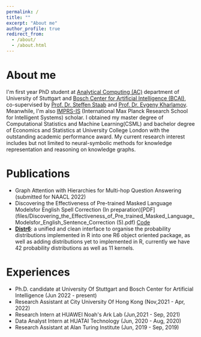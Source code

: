 ```yaml
---
permalink: /
title: ""
excerpt: "About me"
author_profile: true
redirect_from: 
  - /about/
  - /about.html
---
```


# About me
I'm first year PhD student at [Analytical Computing (AC)](https://www.ipvs.uni-stuttgart.de/departments/ac/) department of University of Stuttgart and [Bosch Center for Artificial Intelligence (BCAI)](https://www.bosch-ai.com), co-supervised by [Prof. Dr. Steffen Staab](https://scholar.google.com/citations?user=QvpcUn8AAAAJ&hl=en) and [Prof. Dr. Evgeny Kharlamov](https://scholar.google.com/citations?user=-slpMF8AAAAJ&hl=en). Meanwhile, I'm also [IMPRS-IS](https://imprs.is.mpg.de) (International Max Planck Research School for Intelligent Systems) scholar. I obtained my master degree of Computational Statistics and Machine Learning(CSML) and bachelor degree of Economics and Statistics at University College London with the outstanding academic performance award. My current research interest includes but not limited to neural-symbolic methods for knowledge representation and reasoning on knowledge graphs. 


<!-- ## News -->
# Publications
- Graph Attention with Hierarchies for Multi-hop Question Answering (submitted for NAACL 2022)
- Discovering the Effectiveness of Pre-trained Masked Language Modelsfor English Spell Correction (In preparation)[PDF](files/Discovering_the_Effectiveness_of_Pre_trained_Masked_Language_Modelsfor_English_Sentence_Correction (5).pdf) [Code](https://github.com/RoyaHe/royahe.github.io/tree/master/files/CLMBER)
- **[Distr6](https://cran.r-project.org/web/packages/distr6/index.html)**: a unified and clean interface to organise the probability distributions implemented in R into one R6 object oriented package, as well as adding distributions yet to implemented in R, currently we have 42 probability distributions as well as 11 kernels.

# Experiences
- Ph.D. candidate at University Of Stuttgart and Bosch Center for Artificial Intelligence (Jun 2022 - present)
- Research Assistant at City University Of Hong Kong (Nov,2021 - Apr, 2022)
- Research Intern at HUAWEI Noah's Ark Lab (Jun,2021 - Sep, 2021)
- Data Analyst Intern at HUATAI Technology (Jun, 2020 - Aug, 2020)
- Research Assistant at Alan Turing Institute (Jun, 2019 - Sep, 2019)
